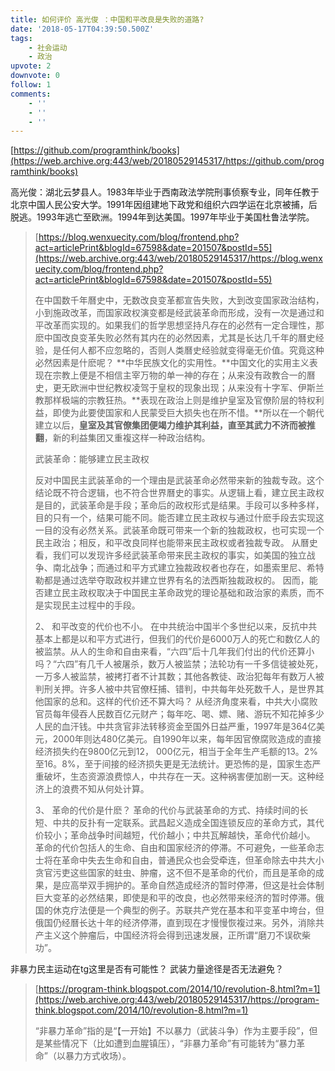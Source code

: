 ```yaml
---
title: 如何评价 高光俊 ：中国和平改良是失败的道路?
date: '2018-05-17T04:39:50.500Z'
tags:
    - 社会运动
    - 政治
upvote: 2
downvote: 0
follow: 1
comments:
    - ''
    - ''
    - ''
---
```


[https://github.com/programthink/books](https://web.archive.org:443/web/20180529145317/https://github.com/programthink/books)

高光俊：湖北云梦县人。1983年毕业于西南政法学院刑事侦察专业，同年任教于北京中国人民公安大学。1991年因组建地下政党和组织六四学运在北京被捕，后脱逃。1993年逃亡至欧洲。1994年到达美国。1997年毕业于美国杜鲁法学院。

  

> [https://blog.wenxuecity.com/blog/frontend.php?act=articlePrint&blogId=67598&date=201507&postId=55](https://web.archive.org:443/web/20180529145317/https://blog.wenxuecity.com/blog/frontend.php?act=articlePrint&blogId=67598&date=201507&postId=55)
> 
> 在中国数千年曆史中，无数改良变革都宣告失败，大到改变国家政治结构，小到施政改革，而国家政权演变都是经武装革命而形成，没有一次是通过和平改革而实现的。如果我们的哲学思想坚持凡存在的必然有一定合理性，那麽中国改良变革失败必然有其内在的必然因素，尤其是长达几千年的曆史经验，是任何人都不应忽略的，否则人类曆史经验就变得毫无价值。究竟这种必然因素是什麽呢？ **中华民族文化的实用性。**中国文化的实用主义表现在宗教上便是不相信主宰万物的单一神的存在；从来没有政教合一的曆史，更无欧洲中世纪教权凌驾于皇权的现象出现；从来没有十字军、伊斯兰教那样极端的宗教狂热。**表现在政治上则是维护皇室及官僚阶层的特权利益，即使为此要使国家和人民蒙受巨大损失也在所不惜。**所以在一个朝代建立以后，**皇室及其官僚集团便竭力维护其利益，直至其武力不济而被推翻**，新的利益集团又重複这样一种政治结构。
> 
>   
> 
> 武装革命：能够建立民主政权
> 
> 反对中国民主武装革命的一个理由是武装革命必然带来新的独裁专政。这个结论既不符合逻辑，也不符合世界曆史的事实。从逻辑上看，建立民主政权是目的，武装革命是手段；革命后的政权形式是结果。手段可以多种多样，目的只有一个，结果可能不同。能否建立民主政权与通过什麽手段去实现这一目的没有必然关系。武装革命既可带来一个新的独裁政权，也可实现一个民主政治；相反，和平改良同样也能带来民主政权或者独裁专政。 从曆史看，我们可以发现许多经武装革命带来民主政权的事实，如美国的独立战争、南北战争；而通过和平方式建立独裁政权者也存在，如墨索里尼、希特勒都是通过选举夺取政权并建立世界有名的法西斯独裁政权的。 因而，能否建立民主政权取决于中国民主革命政党的理论基础和政治家的素质，而不是实现民主过程中的手段。
> 
>   
> 
> 2、 和平改变的代价也不小。 在中共统治中国半个多世纪以来，反抗中共基本上都是以和平方式进行，但我们的代价是6000万人的死亡和数亿人的被监禁。从人的生命和自由来看，“六四”后十几年我们付出的代价还算小吗？“六四”有几千人被屠杀，数万人被监禁；法轮功有一千多信徒被处死，一万多人被监禁，被拷打者不计其数；其他各教徒、政治犯每年有数万人被判刑关押。许多人被中共官僚枉捕、错判，中共每年处死数千人，是世界其他国家的总和。这样的代价还不算大吗？ 从经济角度来看，中共大小腐败官员每年侵吞人民数百亿元财产；每年吃、喝、嫖、赌、游玩不知花掉多少人民的血汗钱。中共贪官非法转移资金至国外日益严重，1997年是364亿美元，2000年则达480亿美元。自1990年以来，每年因官僚腐败造成的直接经济损失约在9800亿元到12， 000亿元，相当于全年生产毛额的13。2% 至16。8%，至于间接的经济损失更是无法统计。更恐怖的是，国家生态严重破坏，生态资源浪费惊人，中共存在一天。这种祸害便加剧一天。这种经济上的浪费不知从何处计算。
> 
> 3、 革命的代价是什麽？ 革命的代价与武装革命的方式、持续时间的长短、中共的反扑有一定联系。武昌起义造成全国连锁反应的革命方式，其代价较小；革命战争时间越短，代价越小；中共瓦解越快，革命代价越小。 革命的代价包括人的生命、自由和国家经济的停滞。不可避免，一些革命志士将在革命中失去生命和自由，普通民众也会受牵连，但革命除去中共大小贪官污吏这些国家的蛀虫、肿瘤，这不但不是革命的代价，而且是革命的成果，是应高举双手拥护的。革命自然造成经济的暂时停滞，但这是社会体制巨大变革的必然结果，即使是和平的改良，也必然带来经济的暂时停滞。俄国的休克疗法便是一个典型的例子。苏联共产党在基本和平变革中垮台，但俄国仍经曆长达十年的经济停滞，直到现在才慢慢恢複过来。另外，消除共产主义这个肿瘤后，中国经济将会得到迅速发展，正所谓“磨刀不误砍柴功”。

  

非暴力民主运动在tg这里是否有可能性？ 武装力量途径是否无法避免？

  

> [https://program-think.blogspot.com/2014/10/revolution-8.html?m=1](https://web.archive.org:443/web/20180529145317/https://program-think.blogspot.com/2014/10/revolution-8.html?m=1)
> 
> “非暴力革命”指的是“【一开始】不以暴力（武装斗争）作为主要手段”，但是某些情况下（比如遭到血腥镇压），“非暴力革命”有可能转为“暴力革命”（以暴力方式收场）。
